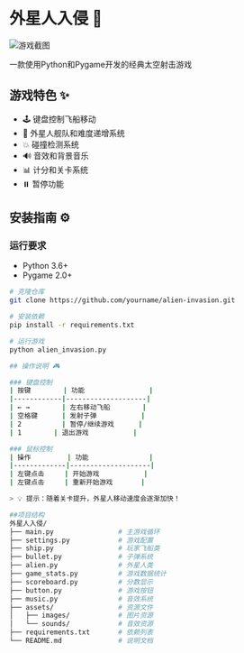 # 外星人入侵 🚀

![游戏截图](https://via.placeholder.com/800x400?text=外星人入侵游戏截图)

一款使用Python和Pygame开发的经典太空射击游戏

## 游戏特色 ✨

- 🕹️ 键盘控制飞船移动
- 👾 外星人舰队和难度递增系统
- 💥 碰撞检测系统
- 🔊 音效和背景音乐
- 📊 计分和关卡系统
- ⏸️ 暂停功能

## 安装指南 ⚙️

### 运行要求
- Python 3.6+
- Pygame 2.0+

```bash
# 克隆仓库
git clone https://github.com/yourname/alien-invasion.git

# 安装依赖
pip install -r requirements.txt

# 运行游戏
python alien_invasion.py

## 操作说明 🎮

### 键盘控制
| 按键        | 功能                |
|------------|--------------------|
| ← →        | 左右移动飞船        |
| 空格键      | 发射子弹           |
| 2          | 暂停/继续游戏      |
| 1        | 退出游戏           |

### 鼠标控制
| 操作         | 功能               |
|-------------|--------------------|
| 左键点击     | 开始游戏           |
| 左键点击     | 重新开始游戏       |

> 💡 提示：随着关卡提升，外星人移动速度会逐渐加快！

##项目结构
外星人入侵/
├── main.py                # 主游戏循环
├── settings.py            # 游戏配置
├── ship.py                # 玩家飞船类
├── bullet.py              # 子弹系统
├── alien.py               # 外星人类
├── game_stats.py          # 游戏数据统计
├── scoreboard.py          # 分数显示
├── button.py              # 游戏按钮
├── music.py               # 音效系统
├── assets/                # 资源文件
│   ├── images/            # 图片资源
│   └── sounds/            # 音效资源
├── requirements.txt       # 依赖列表
└── README.md              # 说明文档
